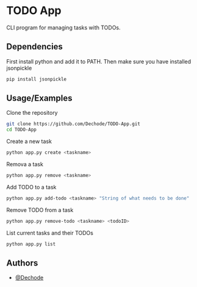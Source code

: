 # TODO App

CLI program for managing tasks with TODOs. 


## Dependencies
First install python and add it to PATH.
Then make sure you have installed jsonpickle

```bash
pip install jsonpickle
```
    
## Usage/Examples

Clone the repository
```bash
git clone https://github.com/Dechode/TODO-App.git
cd TODO-App
```

Create a new task
```bash
python app.py create <taskname>
```

Remova a task
```bash
python app.py remove <taskname>
```

Add TODO to a task
```bash
python app.py add-todo <taskname> "String of what needs to be done"
```

Remove TODO from a task
```bash
python app.py remove-todo <taskname> <todoID> 
```


List current tasks and their TODOs
```bash
python app.py list
```


## Authors

- [@Dechode](https://github.com/Dechode)


